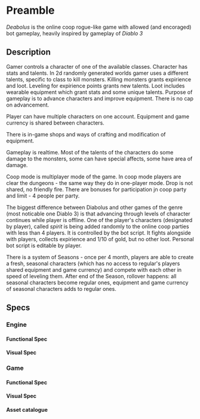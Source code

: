 # Preamble

*Deabolus* is the online coop rogue-like game with allowed (and encoraged) bot gameplay, heavily inspired by gameplay of *Diablo 3*

## Description

Gamer controls a character of one of the available classes. Character has stats and talents. In 2d randomly generated worlds gamer uses a different talents, specific to class to kill monsters. Killing monsters grants expirience and loot. Leveling for expirience points grants new talents. Loot includes wearable equipment which grant stats and some unique talents. Purpose of gameplay is to advance characters and improve equipment. There is no cap on advancement.

Player can have multiple characters on one account. Equipment and game currency is shared between characters.

There is in-game shops and ways of crafting and modification of equipment.

Gameplay is realtime. Most of the talents of the characters do some damage to the monsters, some can have special affects, some have area of damage.

Coop mode is multiplayer mode of the game. In coop mode players are clear the dungeons - the same way they do in one-player mode. Drop is not shared, no friendly fire. There are bonuses for participation jn coop party and limit - 4 people per party.

The biggest difference between Diabolus and other games of the genre (most noticable one Diablo 3) is that advancing through levels of character continues while player is offline. One of the player's characters (designated by player), called _spirit_ is being added randomly to the online coop parties with less than 4 players. It is controlled by the  bot script. It fights alongside with players, collects expirience and 1/10 of gold, but no other loot. Personal  bot script is editable by player.

There is a system of Seasons - once per 4 month, players are able to create a fresh, seasonal characters (which has no access to regular's players shared equipment and game currency) and compete with each other in speed of leveling them. After end of the Season, rollover happens: all seasonal characters become regular ones, equipment and game currency of seasonal characters adds to regular ones.





## Specs

### Engine

#### Functional Spec


#### Visual Spec


### Game

#### Functional Spec


#### Visual Spec


#### Asset catalogue
